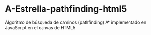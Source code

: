 # A-Estrella-pathfinding-html5
Algoritmo de búsqueda de caminos (pathfinding) A* implementado en JavaScript en el canvas de HTML5

